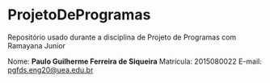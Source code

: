 # ProjetoDeProgramas
Repositório usado durante a disciplina de Projeto de Programas com Ramayana Junior

Nome: **Paulo Guilherme Ferreira de Siqueira**
Matrícula: 2015080022
E-mail: pgfds.eng20@uea.edu.br
